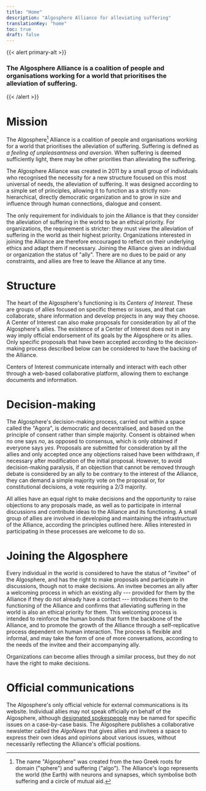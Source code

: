 ```yaml
---
title: "Home"
description: "Algosphere Alliance for alleviating suffering"
translationKey: "home"
toc: true
draft: false
---
```


{{< alert primary-alt >}}
### The Algosphere Alliance is a coalition of people and organisations working for a world that prioritises the alleviation of suffering.
{{< /alert >}}

# Mission
The Algosphere[^1] Alliance is a coalition of people and organisations working for a world that prioritises the alleviation of suffering. Suffering is defined as _a feeling of unpleasantness and aversion_. When suffering is deemed sufficiently light, there may be other priorities than alleviating the suffering.

The Algosphere Alliance was created in 2011 by a small group of individuals who recognised the necessity for a new structure focused on this most universal of needs, the alleviation of suffering. It was designed according to a simple set of principles, allowing it to function as a strictly non-hierarchical, directly democratic organization and to grow in size and influence through human connections, dialogue and consent.

The only requirement for individuals to join the Alliance is that they consider the alleviation of suffering in the world to be an ethical priority. For organizations, the requirement is stricter: they must view the alleviation of suffering in the world as their highest priority. Organizations interested in joining the Alliance are therefore encouraged to reflect on their underlying ethics and adapt them if necessary. Joining the Alliance gives an individual or organization the status of "ally". There are no dues to be paid or any constraints, and allies are free to leave the Alliance at any time.

# Structure
The heart of the Algosphere's functioning is its *Centers of Interest*. These are groups of allies focused on specific themes or issues, and that can collaborate, share information and develop projects in any way they choose. A Center of Interest can also make proposals for consideration by all of the Algosphere's allies. The existence of a Center of Interest does not in any way imply official endorsement of its goals by the Algosphere or its allies. Only specific proposals that have been accepted according to the decision-making process described below can be considered to have the backing of the Alliance.

Centers of Interest communicate internally and interact with each other through a web-based collaborative platform, allowing them to exchange documents and information.

# Decision-making
The Algosphere's decision-making process, carried out within a space called the "Agora", is democratic and decentralised, and based on the principle of consent rather than simple majority. Consent is obtained when no one says *no*, as opposed to consensus, which is only obtained if everyone says *yes*. Proposals are submitted for consideration by all the allies and only accepted once any objections raised have been withdrawn, if necessary after modification of the initial proposal. However, to avoid decision-making paralysis, if an objection that cannot be removed through debate is considered by an ally to be contrary to the interest of the Alliance, they can demand a simple majority vote on the proposal or, for constitutional decisions, a vote requiring a 2/3 majority.

All allies have an equal right to make decisions and the opportunity to raise objections to any proposals made, as well as to participate in internal discussions and contribute ideas to the Alliance and its functioning. A small group of allies are involved in developing and maintaining the infrastructure of the Alliance, according the principles outlined here. Allies interested in participating in these processes are welcome to do so.

# Joining the Algosphere
Every individual in the world is considered to have the status of "invitee" of the Algosphere, and has the right to make proposals and participate in discussions, though not to make decisions. An invitee becomes an ally after a welcoming process in which an existing ally --- provided for them by the Alliance if they do not already have a contact --- introduces them to the functioning of the Alliance and confirms that alleviating suffering in the world is also an ethical priority for them. This welcoming process is intended to reinforce the human bonds that form the backbone of the Alliance, and to promote the growth of the Alliance through a self-replicative process dependent on human interaction. The process is flexible and informal, and may take the form of one of more conversations, according to the needs of the invitee and their accompanying ally.

Organizations can become allies through a similar process, but they do not have the right to make decisions.

# Official communications
The Algosphere's only official vehicle for external communications is its website. Individual allies may not speak officially on behalf of the Algosphere, although [designated spokespeople](/about/governance/mandates) may be named for specific issues on a case-by-case basis. The Algosphere publishes a collaborative newsletter called the *AlgoNews* that gives allies and invitees a space to express their own ideas and opinions about various issues, without necessarily reflecting the Alliance's official positions.

[^1]: The name "Algosphere" was created from the two Greek roots for domain ("sphere") and suffering ("algo"). The Alliance's logo represents the world (the Earth) with neurons and synapses, which symbolise both suffering and a circle of mutual aid.
